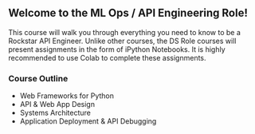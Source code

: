 ## Welcome to the ML Ops / API Engineering Role!

This course will walk you through everything you need to know to be a Rockstar 
API Engineer. Unlike other courses, the DS Role courses will present 
assignments in the form of iPython Notebooks. It is highly recommended 
to use Colab to complete these assignments.

### Course Outline
- Web Frameworks for Python
- API & Web App Design
- Systems Architecture
- Application Deployment & API Debugging
